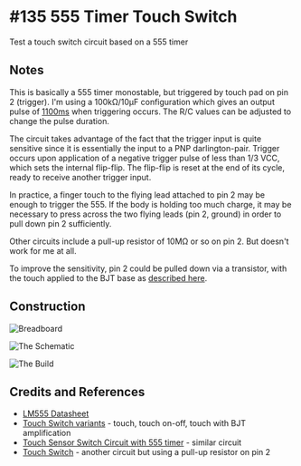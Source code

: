 # #135 555 Timer Touch Switch

Test a touch switch circuit based on a 555 timer

## Notes

This is basically a 555 timer monostable, but triggered by touch pad on pin 2 (trigger).
I'm using a 100kΩ/10µF configuration which gives an output pulse of [1100ms](http://visual555.tardate.com/?mode=monostable&r1=100&c=10) when triggering occurs. The R/C values can be adjusted to change the pulse duration.

The circuit takes advantage of the fact that the trigger input is quite sensitive since it is essentially the
input to a PNP darlington-pair.
Trigger occurs upon application of a negative trigger pulse of less than 1/3 VCC, which sets the internal flip-flip.
The flip-flip is reset at the end of its cycle, ready to receive another trigger input.

In practice, a finger touch to the flying lead attached to pin 2 may be enough to trigger the 555.
If the body is holding too much charge, it may be necessary to press across the two flying leads (pin 2, ground)
in order to pull down pin 2 sufficiently.

Other circuits include a pull-up resistor of 10MΩ or so on pin 2. But doesn't work for me at all.

To improve the sensitivity, pin 2 could be pulled down via a transistor, with the touch applied to the BJT base as
[described here](http://www.555-timer-circuits.com/touch-switch.html).

## Construction

![Breadboard](./assets/TouchSwitch_bb.jpg?raw=true)

![The Schematic](./assets/TouchSwitch_schematic.jpg?raw=true)

![The Build](./assets/TouchSwitch_build.jpg?raw=true)

## Credits and References

* [LM555 Datasheet](https://www.futurlec.com/Linear/LM555CN.shtml)
* [Touch Switch variants](http://www.555-timer-circuits.com/touch-switch.html) - touch, touch on-off, touch with BJT amplification
* [Touch Sensor Switch Circuit with 555 timer](http://www.electroschematics.com/8433/touch-sensor-switch-circuit-with-555-timer/) - similar circuit
* [Touch Switch](http://english.cxem.net/guard/guard46.php) - another circuit but using a pull-up resistor on pin 2
